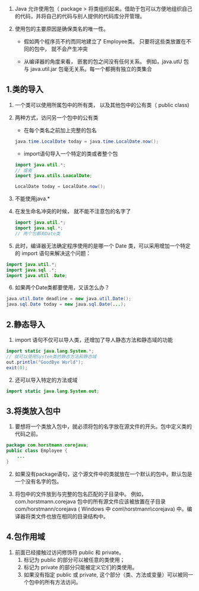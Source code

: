1. Java 允许使用包（ package > 将类组织起来。借助于包可以方便地组织自己的代码，并将自己的代码与别人提供的代码库分开管理。

2. 使用包的主要原因是确保类名的唯一性。
    *  假如两个程序员不约而同地建立了 Employee类。 只要将这些类放置在不同的包中， 就不会产生冲突

    * 从编译器的角度来看， 嵌套的包之间没有任何关系。 例如，java.utU 包与 java.util.jar 包毫无关系。每一个都拥有独立的类集合

## 1.类的导入
1. 一个类可以使用所属包中的所有类， 以及其他包中的公有类（ public class)
2. 两种方式，访问另一个包中的公有类
    * 在每个类名之前加上完整的包名
    ```java
    java.time.LocalDate today = java.time.LocalDate.now();
    ```
    * import语句导入一个特定的类或者整个包 
    ```java
    import java.util.*;  
    // 或者
    import java.utils.LoacalDate;

    LocalDate today = LocalDate.now();
    ```

3. 不能使用java.*

4. 在发生命名冲突的时候， 就不能不注意包的名字了
    ```java
    import java.util.*;
    import java.sql.*;
    // 两个包都有Date类
    ```

5. 此时，编译器无法确定程序使用的是哪一个 Date 类，可以采用增加一个特定的 import 语句来解决这个问题：
```java
import java.util.*;
import java.sql .*;
import java.util .Date;
```
6. 如果两个Date类都要使用，又该怎么办？
```java
java.util.Date deadline = new java.util.Date();
java.sql.Date today = new java.sql.Date(...);
```

## 2.静态导入

1. import 语句不仅可以导人类，还增加了导人静态方法和静态域的功能

```java
import static java.lang.System.*;
// 就可以使用System类的静态方法和静态域
out.println("GoodBye World");
exit(0);
```

2. 还可以导入特定的方法或域

```java
import static java.lang.System.out;
```

## 3.将类放入包中

1. 要想将一个类放入包中，就必须将包的名字放在源文件的开头。包中定义类的代码之前。

```java
package com.horstmann.corejava;
public class Employee {
    ...
}
```

2. 如果没有package语句，这个源文件中的类就放在一个默认的包中。默认包是一个没有名字的包。

3. 将包中的文件放到与完整的包名匹配的子目录中。 例如， com.horstmann.corejava 包中的所有源文件应该被放置在子目录 com/horstmann/corejava ( Windows 中 com\horstmann\corejava) 中。编译器将类文件也放在相同的目录结构中。

## 4.包作用域

1. 前面已经接触过访问修饰符 public 和 private。
    1.  标记为 public 的部分可以被任意的类使用；
    2. 标记为 private 的部分只能被定义它们的类使用。 
    3. 如果没有指定 public 或 private, 这个部分（类、方法或变量）可以被同一个包中的所有方法访问。
















